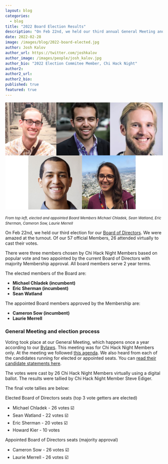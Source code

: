 ```yaml
---
layout: blog
categories: 
  - blog
title: "2022 Board Election Results"
description: "On Feb 22nd, we held our third annual General Meeting and election for our Board of Directors. We were amazed at the turnout. Of our 57 official Members, 26 attended virtually to cast their votes. There were three members chosen by Chi Hack Night Members based on popular vote and two appointed by the current Board of Directors with majority Membership approval."
date: 2022-02-28
image: /images/blog/2022-board-elected.jpg
author: Josh Kalov
author_url: https://twitter.com/joshkalov
author_image: /images/people/josh_kalov.jpg
author_bio: "2022 Election Commitee Member, Chi Hack Night"
author2: 
author2_url:
author2_bio:
published: true
featured: true
---
```


<p class="text-center"><img src="/images/blog/2022-board-elected.jpg" alt="From top left, elected and appointed Board Members Michael Chladek, Sean Watland, Eric Sherman, Cameron Sow, Laurie Merrell" class='img-responsive'/><br />

<small><em>From top left, elected and appointed Board Members Michael Chladek, Sean Watland, Eric Sherman, Cameron Sow, Laurie Merrell</em></small>
</p>

On Feb 22nd, we held our third election for our [Board of Directors](https://chihacknight.org/board-of-directors.html). We were amazed at the turnout. Of our 57 official Members, 26 attended virtually to cast their votes. 

There were three members chosen by Chi Hack Night Members based on popular vote and two appointed by the current Board of Directors with majority Membership approval. All board members serve 2 year terms.

The elected members of the Board are:

* **Michael Chladek (incumbent)**
* **Eric Sherman (incumbent)**
* **Sean Watland**

The appointed Board members approved by the Membership are: 

* **Cameron Sow (incumbent)**
* **Laurie Merrell**

### General Meeting and election process
Voting took place at our General Meeting, which happens once a year according to our [Bylaws](/docs/ChiHackNightBylawsAmended20-02-04.pdf). This meeting was for Chi Hack Night Members only. At the meeting we followed [this agenda](https://docs.google.com/presentation/d/1akp7Mqn_3YEQ_7_ezbmHc0cBa3OQLY-eb9G04nheK8M/edit?usp=sharing). We also heard from each of the candidates running for elected or appointed seats. You can [read their candidate statements here](https://bit.ly/chn-candidates-2022).

The votes were cast by 26 Chi Hack Night Members virtually using a digital ballot. The results were tallied by Chi Hack Night Member Steve Ediger.

The final vote tallies are below:

Elected Board of Directors seats (top 3 vote getters are elected)
* Michael Chladek - 26 votes ☑️ 
* Sean Watland - 22 votes ☑️ 
* Eric Sherman - 20 votes ☑️ 
* Howard Kier - 10 votes

Appointed Board of Directors seats (majority approval)

* Cameron Sow - 26 votes ☑️
* Laurie Merrell - 26 votes ☑️


